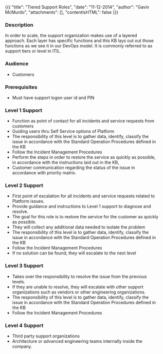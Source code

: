 {{{
"title": "Tiered Support Roles",
"date": "11-12-2014",
"author": "Gavin McMurdo",
"attachments": [],
"contentIsHTML": false
}}}

### Description

In order to scale, the support organization makes use of a layered approach. Each layer has specific functions and this KB lays out out those functions as we see it in our DevOps model. It is commonly referred to as support tiers or level in ITIL.

### Audience

* Customers

### Prerequisites

* Must have support logon user id and PIN

### Level 1 Support

* Function as point of contact for all incidents and service requests from customers
* Guiding users thru Self Service options of Platform
* The responsibility of this level is to gather data, identify, classify the issue in accordance with the Standard Operation Procedures defined in the KB
* Follow the Incident Management Procedures
* Perform the steps in order to restore the service as quickly as possible, in accordance with the instructions laid out in the KB,
* Customer communication regarding the status of the issue in accordance with priority matrix.


### Level 2 Support

* First point of escalation for all incidents and service requests related to Platform issues.
* Provide guidance and instructions to Level 1 support to diagnose and resolve.
* The goal for this role is to restore the service for the customer as quickly as possible.
* They will collect any additional data needed to isolate the problem
* The responsibility of this level is to gather data, identify, classify the issue in accordance with the Standard Operation Procedures defined in the KB
* Follow the Incident Management Procedures
* If no solution can be found, they will escalate to the next level

### Level 3 Support

* Takes over the responsibility to resolve the issue from the previous levels.
* If they are unable to resolve, they will escalate with other support organizations such as vendors or other engineering organizations.
* The responsibility of this level is to gather data, identify, classify the issue in accordance with the Standard Operation Procedures defined in the KB
* Follow the Incident Management Procedures

### Level 4 Support

* Third party support organizations
* Architecture or advanced engineering teams internally inside the company.
